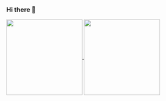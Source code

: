 ### Hi there 👋

<!--
**ThomasGoatITMedia/ThomasGoatITMedia** is a ✨ _special_ ✨ repository because its `README.md` (this file) appears on your GitHub profile.

Here are some ideas to get you started:

- 🔭 I’m currently working on ...
- 🌱 I’m currently learning ...
- 👯 I’m looking to collaborate on ...
- 🤔 I’m looking for help with ...
- 💬 Ask me about ...
- 📫 How to reach me: ...
- 😄 Pronouns: ...
- ⚡ Fun fact: ...
-->

<a href="https://github-readme-stats-lv1o.vercel.app/">
  <img height=200 align="center" src="https://github-readme-stats-lv1o.vercel.app/api?username=ThomasGoatITMedia&show_icons=true&rank_icon=percentile&theme=aura_dark" />
</a>
<a href="https://github-readme-stats-lv1o.vercel.app/">
  <img height=200 align="center" src="https://github-readme-stats-lv1o.vercel.app/api/top-langs?username=ThomasGoatITMedia&layout=compact&langs_count=8&card_width=320" />
</a>

<!--[![ThomasGoatITMedia's GitHub stats](https://github-readme-stats-lv1o.vercel.app/api?username=ThomasGoatITMedia\&show_icons=true\&rank_icon=percentile\&theme=aura_dark)](https://github-readme-stats-lv1o.vercel.app/)

[![Top Langs](https://github-readme-stats-lv1o.vercel.app/api/top-langs/?username=ThomasGoatITMedia&layout=donut)](https://github-readme-stats-lv1o.vercel.app/) -->
